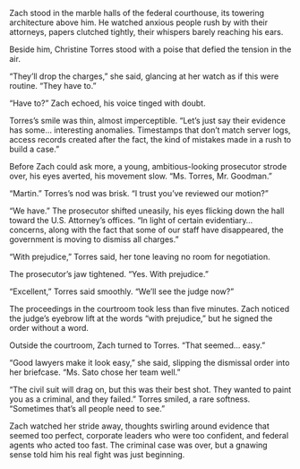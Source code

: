 Zach stood in the marble halls of the federal courthouse, its towering architecture above him. He watched anxious people rush by with their attorneys, papers clutched tightly, their whispers barely reaching his ears. 

Beside him, Christine Torres stood with a poise that defied the tension in the air. 

“They’ll drop the charges,” she said, glancing at her watch as if this were routine. “They have to.” 

“Have to?” Zach echoed, his voice tinged with doubt. 

Torres’s smile was thin, almost imperceptible. “Let’s just say their evidence has some… interesting anomalies. Timestamps that don’t match server logs, access records created after the fact, the kind of mistakes made in a rush to build a case.” 

Before Zach could ask more, a young, ambitious-looking prosecutor strode over, his eyes averted, his movement slow. “Ms. Torres, Mr. Goodman.” 

“Martin.” Torres’s nod was brisk. “I trust you’ve reviewed our motion?” 

“We have.” The prosecutor shifted uneasily, his eyes flicking down the hall toward the U.S. Attorney’s offices. “In light of certain evidentiary… concerns, along with the fact that some of our staff have disappeared, the government is moving to dismiss all charges.” 

“With prejudice,” Torres said, her tone leaving no room for negotiation. 

The prosecutor’s jaw tightened. “Yes. With prejudice.” 

“Excellent,” Torres said smoothly. “We’ll see the judge now?” 

The proceedings in the courtroom took less than five minutes. Zach noticed the judge’s eyebrow lift at the words “with prejudice,” but he signed the order without a word. 

Outside the courtroom, Zach turned to Torres. “That seemed… easy.” 

“Good lawyers make it look easy,” she said, slipping the dismissal order into her briefcase. “Ms. Sato chose her team well.” 

 “The civil suit will drag on, but this was their best shot. They wanted to paint you as a criminal, and they failed.” Torres smiled, a rare softness. “Sometimes that’s all people need to see.” 

Zach watched her stride away, thoughts swirling around evidence that seemed too perfect, corporate leaders who were too confident, and federal agents who acted too fast. The criminal case was over, but a gnawing sense told him his real fight was just beginning.
